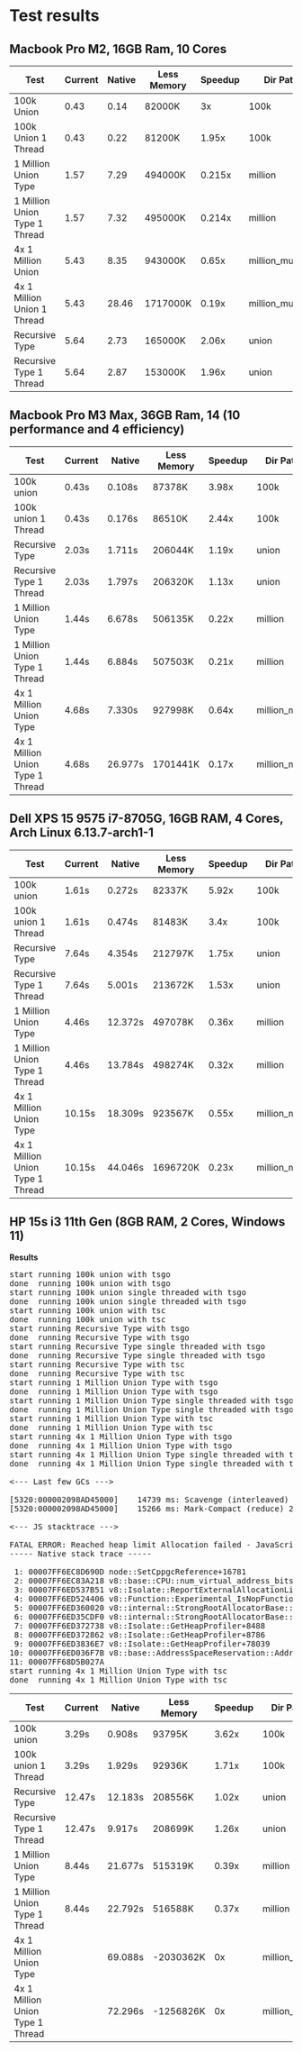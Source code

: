 # Test results

## Macbook Pro M2, 16GB Ram, 10 Cores

| Test                          | Current | Native | Less Memory | Speedup | Dir Path         |
|-------------------------------|---------|--------|-------------|---------|------------------|
| 100k Union                    | 0.43    | 0.14   | 82000K      | 3x      | 100k             |
| 100k Union 1 Thread           | 0.43    | 0.22   | 81200K      | 1.95x   | 100k             |
| 1 Million Union Type          | 1.57    | 7.29   | 494000K     | 0.215x  | million          |
| 1 Million Union Type 1 Thread | 1.57    | 7.32   | 495000K     | 0.214x  | million          |
| 4x 1 Million Union            | 5.43    | 8.35   | 943000K     | 0.65x   | million_multiple |
| 4x 1 Million Union 1 Thread   | 5.43    | 28.46  | 1717000K    | 0.19x   | million_multiple |
| Recursive Type                | 5.64    | 2.73   | 165000K     | 2.06x   | union            |
| Recursive Type 1 Thread       | 5.64    | 2.87   | 153000K     | 1.96x   | union            |

## Macbook Pro M3 Max, 36GB Ram, 14 (10 performance and 4 efficiency)

| Test                                | Current | Native   | Less Memory   | Speedup | Dir Path             |
| ----------------------------------- | ------- | -------- | ------------- | ------- | -------------------- |
| 100k union                          | 0.43s   | 0.108s   | 87378K        | 3.98x   | 100k                 |
| 100k union 1 Thread                 | 0.43s   | 0.176s   | 86510K        | 2.44x   | 100k                 |
| Recursive Type                      | 2.03s   | 1.711s   | 206044K       | 1.19x   | union                |
| Recursive Type 1 Thread             | 2.03s   | 1.797s   | 206320K       | 1.13x   | union                |
| 1 Million Union Type                | 1.44s   | 6.678s   | 506135K       | 0.22x   | million              |
| 1 Million Union Type 1 Thread       | 1.44s   | 6.884s   | 507503K       | 0.21x   | million              |
| 4x 1 Million Union Type             | 4.68s   | 7.330s   | 927998K       | 0.64x   | million_multi        |
| 4x 1 Million Union Type 1 Thread    | 4.68s   | 26.977s  | 1701441K      | 0.17x   | million_multi        |

## Dell XPS 15 9575 i7-8705G, 16GB RAM, 4 Cores, Arch Linux 6.13.7-arch1-1

| Test                             | Current | Native  | Less Memory | Speedup | Dir Path      |
| -------------------------------- | ------- | ------- | ----------- | ------- | ------------- |
| 100k union                       | 1.61s   | 0.272s  | 82337K      | 5.92x   | 100k          |
| 100k union 1 Thread              | 1.61s   | 0.474s  | 81483K      | 3.4x    | 100k          |
| Recursive Type                   | 7.64s   | 4.354s  | 212797K     | 1.75x   | union         |
| Recursive Type 1 Thread          | 7.64s   | 5.001s  | 213672K     | 1.53x   | union         |
| 1 Million Union Type             | 4.46s   | 12.372s | 497078K     | 0.36x   | million       |
| 1 Million Union Type 1 Thread    | 4.46s   | 13.784s | 498274K     | 0.32x   | million       |
| 4x 1 Million Union Type          | 10.15s  | 18.309s | 923567K     | 0.55x   | million_multi |
| 4x 1 Million Union Type 1 Thread | 10.15s  | 44.046s | 1696720K    | 0.23x   | million_multi |

## HP 15s i3 11th Gen (8GB RAM, 2 Cores, Windows 11)


**Results**

<pre>
start running 100k union with tsgo
done  running 100k union with tsgo
start running 100k union single threaded with tsgo
done  running 100k union single threaded with tsgo
start running 100k union with tsc
done  running 100k union with tsc
start running Recursive Type with tsgo
done  running Recursive Type with tsgo
start running Recursive Type single threaded with tsgo
done  running Recursive Type single threaded with tsgo
start running Recursive Type with tsc
done  running Recursive Type with tsc
start running 1 Million Union Type with tsgo
done  running 1 Million Union Type with tsgo
start running 1 Million Union Type single threaded with tsgo
done  running 1 Million Union Type single threaded with tsgo
start running 1 Million Union Type with tsc
done  running 1 Million Union Type with tsc
start running 4x 1 Million Union Type with tsgo
done  running 4x 1 Million Union Type with tsgo
start running 4x 1 Million Union Type single threaded with tsgo
done  running 4x 1 Million Union Type single threaded with tsgo

<--- Last few GCs --->

[5320:000002098AD45000]    14739 ms: Scavenge (interleaved) 2036.6 (2041.9) -> 2036.6 (2052.9) MB, pooled: 0 MB, 10.69 / 0.00 ms  (average mu = 0.484, current mu = 0.398) allocation failure; 
[5320:000002098AD45000]    15266 ms: Mark-Compact (reduce) 2053.5 (2062.9) -> 2046.9 (2049.3) MB, pooled: 0 MB, 335.17 / 0.00 ms  (+ 0.5 ms in 0 steps since start of marking, biggest step 0.0 ms, walltime since start of marking 443 ms) (average mu = 0.479

<--- JS stacktrace --->

FATAL ERROR: Reached heap limit Allocation failed - JavaScript heap out of memory
----- Native stack trace -----

 1: 00007FF6EC8D690D node::SetCppgcReference+16781
 2: 00007FF6EC83A218 v8::base::CPU::num_virtual_address_bits+98760
 3: 00007FF6ED537B51 v8::Isolate::ReportExternalAllocationLimitReached+65
 4: 00007FF6ED524406 v8::Function::Experimental_IsNopFunction+2694
 5: 00007FF6ED360020 v8::internal::StrongRootAllocatorBase::StrongRootAllocatorBase+33824
 6: 00007FF6ED35CDF0 v8::internal::StrongRootAllocatorBase::StrongRootAllocatorBase+20976
 7: 00007FF6ED372738 v8::Isolate::GetHeapProfiler+8488
 8: 00007FF6ED372862 v8::Isolate::GetHeapProfiler+8786
 9: 00007FF6ED3836E7 v8::Isolate::GetHeapProfiler+78039
10: 00007FF6ED036F7B v8::base::AddressSpaceReservation::AddressSpaceReservation+330075
11: 00007FF68D5B027A 
start running 4x 1 Million Union Type with tsc
done  running 4x 1 Million Union Type with tsc
</pre>



| Test                             | Current | Native   | Less Memory | Speedup | Dir Path      |
| -------------------------------- | ------- | -------- | ----------- | ------- | ------------- |
| 100k union                       | 3.29s   | 0.908s   | 93795K      | 3.62x   | 100k          |
| 100k union 1 Thread              | 3.29s   | 1.929s   | 92936K      | 1.71x   | 100k          |
| Recursive Type                   | 12.47s  | 12.183s  | 208556K     | 1.02x   | union         |
| Recursive Type 1 Thread          | 12.47s  | 9.917s   | 208699K     | 1.26x   | union         |
| 1 Million Union Type             | 8.44s   | 21.677s  | 515319K     | 0.39x   | million       |
| 1 Million Union Type 1 Thread    | 8.44s   | 22.792s  | 516588K     | 0.37x   | million       |
| 4x 1 Million Union Type          |         | 69.088s  | -2030362K   | 0x      | million_multi |
| 4x 1 Million Union Type 1 Thread |         | 72.296s  | -1256826K   | 0x      | million_multi |